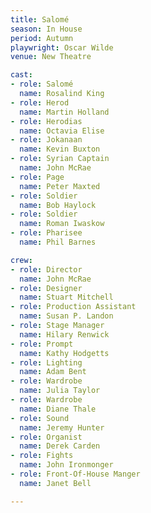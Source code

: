 ```yaml
---
title: Salomé
season: In House
period: Autumn
playwright: Oscar Wilde
venue: New Theatre

cast:
- role: Salomé
  name: Rosalind King
- role: Herod
  name: Martin Holland
- role: Herodias
  name: Octavia Elise
- role: Jokanaan
  name: Kevin Buxton
- role: Syrian Captain
  name: John McRae
- role: Page
  name: Peter Maxted
- role: Soldier
  name: Bob Haylock
- role: Soldier
  name: Roman Iwaskow
- role: Pharisee
  name: Phil Barnes

crew:
- role: Director
  name: John McRae
- role: Designer
  name: Stuart Mitchell
- role: Production Assistant
  name: Susan P. Landon
- role: Stage Manager
  name: Hilary Renwick
- role: Prompt
  name: Kathy Hodgetts
- role: Lighting
  name: Adam Bent
- role: Wardrobe
  name: Julia Taylor
- role: Wardrobe
  name: Diane Thale
- role: Sound
  name: Jeremy Hunter
- role: Organist
  name: Derek Carden
- role: Fights
  name: John Ironmonger
- role: Front-Of-House Manger
  name: Janet Bell

---
```

